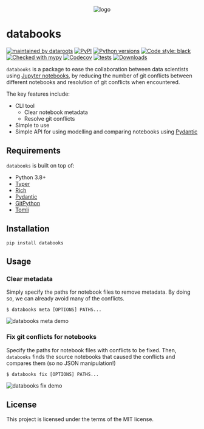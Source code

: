 <p align="center">
  <img alt="logo" src="https://raw.githubusercontent.com/datarootsio/databooks/main/docs/images/logo.png">
</p>

# databooks
[![maintained by dataroots](https://dataroots.io/maintained-rnd.svg)](https://dataroots.io)
[![PyPI](https://img.shields.io/pypi/v/databooks)](https://pypi.org/project/databooks/)
[![Python versions](https://img.shields.io/pypi/pyversions/databooks)](https://pypi.org/project/databooks/)
[![Code style: black](https://img.shields.io/badge/code%20style-black-000000.svg)](https://github.com/psf/black)
[![Checked with mypy](https://img.shields.io/badge/mypy-checked-1f5082.svg)](http://mypy-lang.org/)
[![Codecov](https://codecov.io/github/datarootsio/databooks/main/graph/badge.svg)](https://github.com/datarootsio/databooks/actions)
[![tests](https://github.com/datarootsio/databooks/actions/workflows/test.yml/badge.svg)](https://github.com/datarootsio/databooks/actions)
[![Downloads](https://pepy.tech/badge/databooks)](https://pepy.tech/project/databooks)


`databooks` is a package to ease the collaboration between data scientists using
[Jupyter notebooks](https://jupyter.org/), by reducing the number of git conflicts between
different notebooks and resolution of git conflicts when encountered.

The key features include:

- CLI tool
  - Clear notebook metadata
  - Resolve git conflicts
- Simple to use
- Simple API for using modelling and comparing notebooks using [Pydantic](https://pydantic-docs.helpmanual.io/)

## Requirements

`databooks` is built on top of:

- Python 3.8+
- [Typer](https://typer.tiangolo.com/)
- [Rich](https://rich.readthedocs.io/en/latest/)
- [Pydantic](https://pydantic-docs.helpmanual.io/)
- [GitPython](https://gitpython.readthedocs.io/en/stable/tutorial.html)
- [Tomli](https://github.com/hukkin/tomli)

## Installation

```
pip install databooks
```

## Usage

### Clear metadata

Simply specify the paths for notebook files to remove metadata. By doing so, we can 
already avoid many of the conflicts.

```console
$ databooks meta [OPTIONS] PATHS...
```

![databooks meta demo](https://raw.githubusercontent.com/datarootsio/databooks/main/docs/images/databooks-meta.gif)

### Fix git conflicts for notebooks

Specify the paths for notebook files with conflicts to be fixed. Then, `databooks` finds
the source notebooks that caused the conflicts and compares them (so no JSON manipulation!)

```console
$ databooks fix [OPTIONS] PATHS...
```

![databooks fix demo](https://raw.githubusercontent.com/datarootsio/databooks/main/docs/images/databooks-fix.gif)

## License

This project is licensed under the terms of the MIT license.
